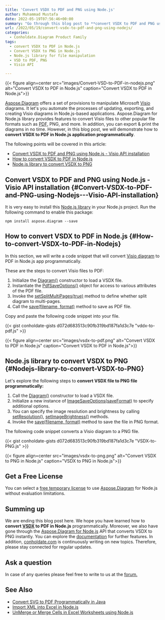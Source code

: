 ```yaml
---
title: 'Convert VSDX to PDF and PNG using Node.js'
author: Muhammad Mustafa
date: 2022-05-19T07:56:46+00:00
summary: "Go through this blog post to **convert VSDX to PDF and PNG using Node.js**. Install a powerful library to convert VSDX to PDF in a Node.js-based application."
url: /2022/05/19/convert-vsdx-to-pdf-and-png-using-nodejs/
categories:
  - Conholdate.Diagram Product Family
tags:
  - convert VSDX to PDF in Node.js
  - Convert VSDX to PNG in Node.js
  - Node.js library for file manipulation
  - VSD to PDF, PNG
  - Visio API

---
```



{{< figure align=center src="images/Convert-VSD-to-PDF-in-nodejs.png" alt="Convert VSDX to PDF in Node.js" caption="Convert VSDX to PDF in Node.js">}}

[Aspose.Diagram][1] offers a set of provisions to manipulate Microsoft [Visio][2] diagrams. It let's you automate the processes of updating, exporting, and creating Visio diagrams in Node.js-based applications. Aspose.Diagram for Node.js library provides features to convert Visio files to other popular file formats such as [PDF][3], PNG, and more. In addition, you can export & print the diagrams in no time. However, in this blog post, we will demonstrate how to **convert VSDX to PDF in Node.js application programmatically**.

The following points will be covered in this article:


  * [Convert VSDX to PDF and PNG using Node.js - Visio API installation][4]
  * [How to convert VSDX to PDF in Node.js][5]
  * [Node.js library to convert VSDX to PNG][6]

## Convert VSDX to PDF and PNG using Node.js - Visio API installation {#Convert-VSDX-to-PDF-and-PNG-using-Nodejs---Visio-API-installation}

It is very easy to install this [Node.js library][7] in your Node.js project. Run the following command to enable this package:

```
npm install aspose.diagram --save
```

## How to convert VSDX to PDF in Node.js {#How-to-convert-VSDX-to-PDF-in-Nodejs}

In this section, we will write a code snippet that will convert [Visio diagram][8] to PDF in Node.js app programmatically.

These are the steps to convert Visio files to PDF:

  1. Initialize the [Diagram()][9] constructor to load a VSDX file.
  2. Instantiate the [PdfSaveOptions()][10] object for access to various attributes of the PDF file.
  3. Invoke the [setSplitMultiPages(true)][11] method to define whether split diagram to multi-pages.
  4. Call the [save(filename, format)][12] method to save as PDF file.

Copy and paste the following code snippet into your file.

{{< gist conholdate-gists d072d683513c90fb319bd187fa1d3c7e "vddx-to-pdf.js" >}}

{{< figure align=center src="images/vsdx-to-pdf.png" alt="Convert VSDX to PDF in Node.js" caption="Convert VSDX to PDF in Node.js">}}


## Node.js library to convert VSDX to PNG {#Nodejs-library-to-convert-VSDX-to-PNG}

Let's explore the following steps to **convert VSDX file to PNG file programmatically:**

 1. Call the [Diagram()][9] constructor to load a VSDX file.
 2. Initialize a new instance of [ImageSaveOptions(saveFormat)][13] to specify additional options.
 3. You can specify the image resolution and brightness by calling [setResolution()][14], [setImageBrightness()][15] methods.
 4. Invoke the [save(filename, format)][16] method to save the file in PNG format.

The following code snippet converts a Visio diagram to a PNG file.

{{< gist conholdate-gists d072d683513c90fb319bd187fa1d3c7e "VSDX-to-PNG.js" >}}

{{< figure align=center src="images/vsdx-to-png.png" alt="Convert VSDX to PNG in Node.js" caption="VSDX to PNG in Node.js">}}


## Get a Free License

You can select a [free temporary license][17] to use [Aspose.Diagram][18] for Node.js without evaluation limitations.

## Summing up

We are ending this blog post here. We hope you have learned how to **convert [VSDX][8] to PDF in Node.js** programmatically. Moreover, we also have gone through the [Aspose.Diagram for Node.js][1] API that converts VSDX to PNG instantly. You can explore the [documentation][7] for further features. In addition, [conholdate.com][19] is continuously writing on new topics. Therefore, please stay connected for regular updates.

## Ask a question

In case of any queries please feel free to write to us at the [forum.][20]

## See Also

  * [Convert SVG to PDF Programmatically in Java][21]
  * [Import XML into Excel in Node.js][22]
  * [UnMerge or Merge Cells in Excel Worksheets using Node.js][23]

 [1]: https://products.aspose.com/diagram/nodejs-java/
 [2]: https://products.aspose.com/diagram/nodejs-java/
 [3]: https://docs.fileformat.com/pdf/
 [4]: #Convert-VSDX-to-PDF-and-PNG-using-Nodejs---Visio-API-installation
 [5]: #How-to-convert-VSDX-to-PDF-in-Nodejs
 [6]: #Nodejs-library-to-convert-VSDX-to-PNG
 [7]: https://docs.aspose.com/diagram/java/aspose-diagram-for-node-js-via-java/
 [8]: https://docs.fileformat.com/visio/vsdx/
 [9]: https://apireference.aspose.com/diagram/nodejs/Diagram
 [10]: https://apireference.aspose.com/diagram/nodejs/PdfSaveOptions
 [11]: https://apireference.aspose.com/diagram/nodejs/PdfSaveOptions#setSplitMultiPages
 [12]: https://apireference.aspose.com/diagram/nodejs/Diagram#save
 [13]: https://apireference.aspose.com/diagram/nodejs/ImageSaveOptions
 [14]: https://apireference.aspose.com/diagram/nodejs/ImageSaveOptions#setResolution
 [15]: https://apireference.aspose.com/diagram/nodejs/ImageSaveOptions#setImageBrightness
 [16]: https://apireference.aspose.com/diagram/nodejs/Diagram#save
 [17]: https://purchase.conholdate.com/temporary-license
 [18]: https://products.aspose.com/diagram/
 [19]: https://www.conholdate.com/
 [20]: https://forum.conholdate.com/
 [21]: https://blog.conholdate.com/2022/05/17/convert-svg-to-pdf-programmatically-in-java/
 [22]: https://blog.conholdate.com/2022/04/25/import-xml-into-excel-in-nodejs/
 [23]: https://blog.conholdate.com/2022/05/10/unmerge-or-merge-cells-in-excel-worksheets-using-nodejs/
